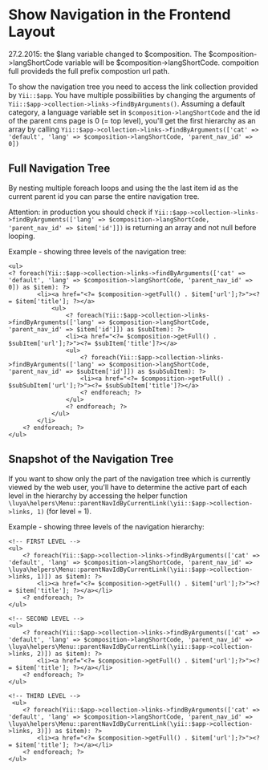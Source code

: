 Show Navigation in the Frontend Layout
======================================

27.2.2015: the $lang variable changed to $composition. The $composition->langShortCode variable will be $composition->langShortCode. compoition full provideds the full prefix compostion url path.

To show the navigation tree you need to access the link collection provided by ```Yii::$app```. You have multiple possibilities by changing the arguments of
```Yii::$app->collection->links->findByArguments()```. Assuming a default category, a language variable set in ```$composition->langShortCode``` and the id of the parent cms page is 0 (= top level),
you'll get the first hierarchy as an array by calling ```Yii::$app->collection->links->findByArguments(['cat' => 'default', 'lang' => $composition->langShortCode, 'parent_nav_id' => 0])```

Full Navigation Tree
--------------------

By nesting multiple foreach loops and using the the last item id as the current parent id you can parse the entire navigation tree.

Attention: in production you should check if ```Yii::$app->collection->links->findByArguments(['lang' => $composition->langShortCode, 'parent_nav_id' => $item['id']])``` is returning an array and not null before looping.

Example - showing three levels of the navigation tree:
```
<ul>
<? foreach(Yii::$app->collection->links->findByArguments(['cat' => 'default', 'lang' => $composition->langShortCode, 'parent_nav_id' => 0]) as $item): ?>
        <li><a href="<?= $composition->getFull() . $item['url'];?>"><?= $item['title']; ?></a>
            <ul>
                <? foreach(Yii::$app->collection->links->findByArguments(['lang' => $composition->langShortCode, 'parent_nav_id' => $item['id']]) as $subItem): ?>
                <li><a href="<?= $composition->getFull() . $subItem['url'];?>"><?= $subItem['title']?></a>
                <ul>
                    <? foreach(Yii::$app->collection->links->findByArguments(['lang' => $composition->langShortCode, 'parent_nav_id' => $subItem['id']]) as $subSubItem): ?>
                    <li><a href="<?= $composition->getFull() . $subSubItem['url'];?>"><?= $subSubItem['title']?></a>
                    <? endforeach; ?>
                </ul>
                <? endforeach; ?>
            </ul>
        </li>
    <? endforeach; ?>
</ul>
```

Snapshot of the Navigation Tree
-------------------------------

If you want to show only the part of the navigation tree which is currently viewed by the web user, you'll have to determine the active part of each level in the hierarchy by
accessing the helper function ```\luya\helpers\Menu::parentNavIdByCurrentLink(\yii::$app->collection->links, 1)``` (for level = 1).

Example - showing three levels of the navigation hierarchy:

```
<!-- FIRST LEVEL -->
<ul>
    <? foreach(Yii::$app->collection->links->findByArguments(['cat' => 'default', 'lang' => $composition->langShortCode, 'parent_nav_id' => \luya\helpers\Menu::parentNavIdByCurrentLink(\yii::$app->collection->links, 1)]) as $item): ?>
        <li><a href="<?= $composition->getFull() . $item['url'];?>"><?= $item['title']; ?></a></li>
    <? endforeach; ?>
</ul>

<!-- SECOND LEVEL -->
<ul>
    <? foreach(Yii::$app->collection->links->findByArguments(['cat' => 'default', 'lang' => $composition->langShortCode, 'parent_nav_id' => \luya\helpers\Menu::parentNavIdByCurrentLink(\yii::$app->collection->links, 2)]) as $item): ?>
        <li><a href="<?= $composition->getFull() . $item['url'];?>"><?= $item['title']; ?></a></li>
    <? endforeach; ?>
</ul>

<!-- THIRD LEVEL -->
 <ul>
    <? foreach(Yii::$app->collection->links->findByArguments(['cat' => 'default', 'lang' => $composition->langShortCode, 'parent_nav_id' => \luya\helpers\Menu::parentNavIdByCurrentLink(\yii::$app->collection->links, 3)]) as $item): ?>
        <li><a href="<?= $composition->getFull() . $item['url'];?>"><?= $item['title']; ?></a></li>
    <? endforeach; ?>
</ul>
```